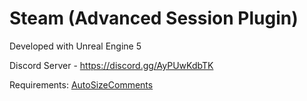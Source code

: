 # Steam (Advanced Session Plugin)

Developed with Unreal Engine 5

Discord Server - https://discord.gg/AyPUwKdbTK

Requirements:
[AutoSizeComments](https://www.unrealengine.com/marketplace/en-US/product/auto-size-comments)

